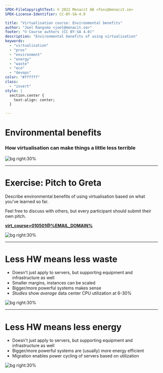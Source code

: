 ```yaml
---
SPDX-FileCopyrightText: © 2022 Menacit AB <foss@menacit.se>
SPDX-License-Identifier: CC-BY-SA-4.0

title: "Virtualisation course: Environmental benefits"
author: "Joel Rangsmo <joel@menacit.se>"
footer: "© Course authors (CC BY-SA 4.0)"
description: "Environmental benefits of using virtualisation"
keywords:
  - "virtualisation"
  - "pros"
  - "environment"
  - "energy"
  - "waste"
  - "eco"
  - "devops"
color: "#ffffff"
class:
  - "invert"
style: |
  section.center {
    text-align: center;
  }

---
```

<!-- _footer: "© Course authors (CC BY-SA 4.0) - Image: © Pumpkinmook (CC BY 2.0)" -->
# Environmental benefits
### How virtualisation can make things a little less terrible

![bg right:30%](images/05-censored_smoke.jpg)

<!--
You young people care about the environment, don't you?
-->

---
<!-- _footer: "© Course authors (CC BY-SA 4.0) - Image: © Peggy Dembicer (CC BY 2.0)" -->
# Exercise: Pitch to Greta
Describe environmental benefits of using virtualisation based on what you've learned so far.  
  
Feel free to discuss with others, but every participant should submit their own pitch.  
  
**[virt_course+010501@%EMAIL_DOMAIN%](mailto:virt_course+010501@%EMAIL_DOMAIN%)**

![bg right:30%](images/05-greta.jpg)

<!--
- Many of the properties provided by virtualisation showed both benefits for cost-savings and
reliability. Same goes for it's environmental benefits.

- There are also other things that are relevant, put some effort into thinking about it.
-->

---
<!-- _footer: "© Course authors (CC BY-SA 4.0) - Image: © Reid Campbell (CC0 1.0)" -->
# Less HW means less waste
- Doesn't just apply to servers, but supporting equipment and infrastructure as well 
- Smaller margins, instances can be scaled
- Bigger/more powerful systems makes sense
- _Studies_ show _average_ data center CPU utilization at 6-30%

![bg right:30%](images/05-forest_dome.jpg)

<!--
Basically the same as for saving money on HW.
-->

---
<!-- _footer: "© Course authors (CC BY-SA 4.0) - Image: © Reid Campbell (CC0 1.0)" -->
# Less HW means less energy
- Doesn't just apply to servers, but supporting equipment and infrastructure as well 
- Bigger/more powerful systems are (usually) more energy efficient
- Migration enables power cycling of servers based on utilization

![bg right:30%](images/05-forest_dome.jpg)

<!--
- Basically the same as for saving money on HW.

- Besides the peaks, most hypervisors could likely be shutdown to electricity/produce less heat.
For this to be reasonable, live migration and/or batch workloads are likely needed.
-->
